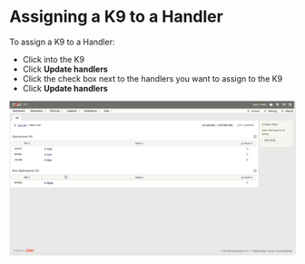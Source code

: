# Assigning a K9 to a Handler

To assign a K9 to a Handler:&#x20;

* Click into the K9
* Click **Update handlers**
* Click the check box next to the handlers you want to assign to the K9
* Click **Update handlers**

![](<../../.gitbook/assets/update handlers.gif>)
